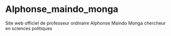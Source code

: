 # Alphonse_maindo_monga
Site web officiel de professeur ordinaire Alphonse Maindo Monga chercheur en sciences politiques 
